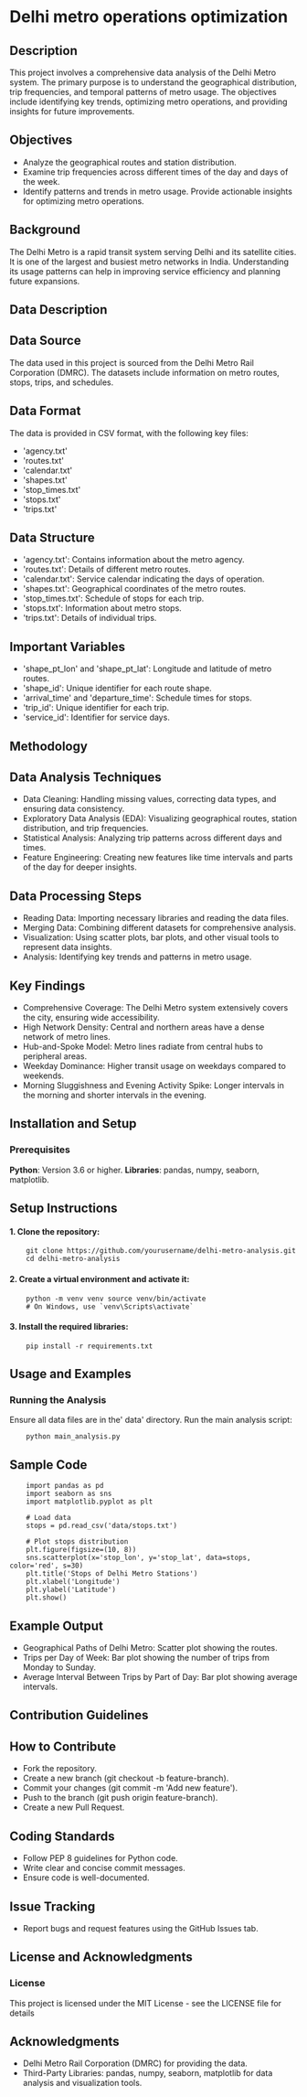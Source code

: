 
# Delhi metro operations optimization
## Description
This project involves a comprehensive data analysis of the Delhi Metro system. The primary purpose is to understand the geographical distribution, trip frequencies, and temporal patterns of metro usage. The objectives include identifying key trends, optimizing metro operations, and providing insights for future improvements.
## Objectives
* Analyze the geographical routes and station    distribution.
* Examine trip frequencies across different times of the day and days of the week.
* Identify patterns and trends in metro usage.
  Provide actionable insights for optimizing  metro operations.
## Background
The Delhi Metro is a rapid transit system serving Delhi and its satellite cities. It is one of the largest and busiest metro networks in India. Understanding its usage patterns can help in improving service efficiency and planning future expansions.
## Data Description
## Data Source
The data used in this project is sourced from the Delhi Metro Rail Corporation (DMRC). The datasets include information on metro routes, stops, trips, and schedules.
## Data Format
The data is provided in CSV format, with the following key files:
* 'agency.txt'
* 'routes.txt'
* 'calendar.txt'
* 'shapes.txt'
* 'stop_times.txt'
* 'stops.txt'
* 'trips.txt'
## Data Structure
* 'agency.txt': Contains information about the metro agency.
* 'routes.txt': Details of different metro routes.
* 'calendar.txt': Service calendar indicating the days of operation.
* 'shapes.txt': Geographical coordinates of the metro routes.
* 'stop_times.txt': Schedule of stops for each trip.
* 'stops.txt': Information about metro stops.
* 'trips.txt': Details of individual trips.
## Important Variables
* 'shape_pt_lon' and 'shape_pt_lat': Longitude and latitude of metro routes.
* 'shape_id': Unique identifier for each route shape.
* 'arrival_time' and 'departure_time': Schedule times for stops.
* 'trip_id': Unique identifier for each trip.
* 'service_id': Identifier for service days.
## Methodology
## Data Analysis Techniques
* Data Cleaning: Handling missing values, correcting data types, and ensuring data consistency.
* Exploratory Data Analysis (EDA): Visualizing geographical routes, station distribution, and trip frequencies.
* Statistical Analysis: Analyzing trip patterns across different days and times.
* Feature Engineering: Creating new features like time intervals and parts of the day for deeper insights.
## Data Processing Steps
* Reading Data: Importing necessary libraries and reading the data files.
* Merging Data: Combining different datasets for comprehensive analysis.
* Visualization: Using scatter plots, bar plots, and other visual tools to represent data insights.
* Analysis: Identifying key trends and patterns in metro usage.
## Key Findings
* Comprehensive Coverage: The Delhi Metro system extensively covers the city, ensuring wide accessibility.
* High Network Density: Central and northern areas have a dense network of metro lines.
* Hub-and-Spoke Model: Metro lines radiate from central hubs to peripheral areas.
* Weekday Dominance: Higher transit usage on weekdays compared to weekends.
* Morning Sluggishness and Evening Activity Spike: Longer intervals in the morning and shorter intervals in the evening.
## Installation and Setup
### Prerequisites
**Python**: Version 3.6 or higher.
**Libraries**: pandas, numpy, seaborn, matplotlib.
## Setup Instructions
#### 1. Clone the repository:
        git clone https://github.com/yourusername/delhi-metro-analysis.git
        cd delhi-metro-analysis
#### 2. Create a virtual environment and activate it:
        python -m venv venv source venv/bin/activate 
        # On Windows, use `venv\Scripts\activate`
#### 3. Install the required libraries:
        pip install -r requirements.txt
## Usage and Examples
### Running the Analysis
Ensure all data files are in the' data' directory.
Run the main analysis script:

        python main_analysis.py
## Sample Code

        import pandas as pd
        import seaborn as sns
        import matplotlib.pyplot as plt

        # Load data
        stops = pd.read_csv('data/stops.txt')

        # Plot stops distribution
        plt.figure(figsize=(10, 8))
        sns.scatterplot(x='stop_lon', y='stop_lat', data=stops, color='red', s=30)
        plt.title('Stops of Delhi Metro Stations')
        plt.xlabel('Longitude')
        plt.ylabel('Latitude')
        plt.show()
## Example Output
* Geographical Paths of Delhi Metro: Scatter plot showing the routes.
* Trips per Day of Week: Bar plot showing the number of trips from Monday to Sunday.
* Average Interval Between Trips by Part of Day: Bar plot showing average intervals.
## Contribution Guidelines
## How to Contribute
* Fork the repository.
* Create a new branch (git checkout -b feature-branch).
* Commit your changes (git commit -m 'Add new feature').
* Push to the branch (git push origin feature-branch).
* Create a new Pull Request.
## Coding Standards
* Follow PEP 8 guidelines for Python code.
* Write clear and concise commit messages.
* Ensure code is well-documented.
## Issue Tracking
* Report bugs and request features using the GitHub Issues tab.
## License and Acknowledgments
### License
This project is licensed under the MIT License - see the LICENSE file for details
## Acknowledgments
* Delhi Metro Rail Corporation (DMRC) for providing the data.
* Third-Party Libraries: 
        pandas, numpy, seaborn, matplotlib for  data analysis and visualization tools.





